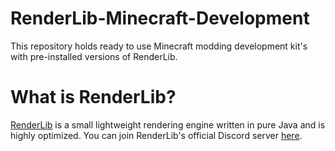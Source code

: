 # RenderLib-Minecraft-Development
This repository holds ready to use Minecraft modding development kit's with pre-installed versions of RenderLib.

# What is RenderLib?
[RenderLib](https://gitlab.com/FriedrichS/renderlib/-/tree/polishing_fixes) is a small lightweight rendering engine written in pure Java and is highly optimized.
You can join RenderLib's official Discord server [here](https://discord.gg/44RENR4).
